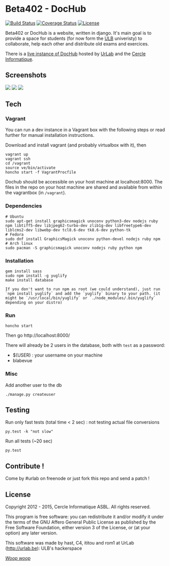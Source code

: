 # Beta402 - DocHub

[![Build Status](https://travis-ci.org/UrLab/beta402.svg?branch=master)](https://travis-ci.org/UrLab/beta402) [![Coverage Status](https://coveralls.io/repos/UrLab/beta402/badge.svg?branch=master&service=github)](https://coveralls.io/github/UrLab/beta402?branch=master) [![License](https://img.shields.io/badge/license-AGPL%20v3-blue.svg)](https://github.com/UrLab/beta402/blob/master/LICENSE)


Beta402 or DocHub is a website, written in django. It's main goal is to provide a space for students (for now form the [ULB](http://ulb.ac.be) univeristy) to collaborate, help each other and distribute old exams and exercices.

There is a [live instance of DocHub](http://dochub.be) hosted by [UrLab](http://urlab.be) and the [Cercle Informatique](http://cerkinfo.be).

## Screenshots

![](https://github.com/urlab/beta402/blob/master/.meta/screen-1.png)
![](https://github.com/urlab/beta402/blob/master/.meta/screen-2.png)
![](https://github.com/urlab/beta402/blob/master/.meta/screen-3.png)

## Tech

### Vagrant
You can run a dev instance in a Vagrant box with the following steps or read further for manual installation instructions.

Download and install vagrant (and probably virtualbox with it), then
    
    vagrant up
    vagrant ssh
    cd /vagrant
    source ve/bin/activate
    honcho start -f VagrantProcfile

Dochub should be accessible on your host machine at localhost:8000.
The files in the repo on your host machine are shared and available from within the vagrantbox (in `/vagrant`).

### Dependencies

    # Ubuntu
    sudo apt-get install graphicsmagick unoconv python3-dev nodejs ruby npm libtiff5-dev libjpeg62-turbo-dev zlib1g-dev libfreetype6-dev liblcms2-dev libwebp-dev tcl8.6-dev tk8.6-dev python-tk
    # Fedora
    sudo dnf install GraphicsMagick unoconv python-devel nodejs ruby npm
    # Arch linux
    sudo pacman -S graphicsmagick unoconv nodejs ruby python npm

### Installation

    gem install sass
    sudo npm install -g yuglify
    make install database

    If you don't want to run npm as root (we could understand), just run `npm install yuglify` and add the `yuglify` binary to your path. (it might be `/usr/local/bin/yuglify` or `./node_modules/.bin/yuglify` depending on your distro)

### Run

    honcho start

Then go http://localhost:8000/

There will already be 2 users in the database, both with `test` as a password:
   - $(USER) : your username on your machine
   - blabevue


### Misc


Add another user to the db

    ./manage.py createuser

## Testing

Run only fast tests (total time < 2 sec) : not testing actual file conversions

    py.test -k "not slow"

Run all tests (~20 sec)

    py.test

## Contribute !


Come by #urlab on freenode or just fork this repo and send a patch !


## License


Copyright 2012 - 2015, Cercle Informatique ASBL. All rights reserved.

This program is free software: you can redistribute it and/or modify it
under the terms of the GNU Affero General Public License as published by
the Free Software Foundation, either version 3 of the License, or (at
your option) any later version.

This software was made by hast, C4, ititou and rom1 at UrLab (http://urlab.be): ULB's hackerspace


[_Woop woop_](https://www.youtube.com/watch?v=z13qnzUQwuI)

